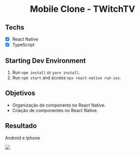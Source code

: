 
<h1 align="center">
Mobile Clone - TWitchTV
</h1>

## Techs

- [x] React Native
- [x] TypeScript

## Starting Dev Environment

1. Run `npm install` or `yarn install`.<br />
2. Run `npm start` and access `npx react-native run-ios`.<br />

## Objetivos

- Organização de components no React Native.
- Criação de componentes no React Native.

## Resultado

Android e Iphone

![](https://github.com/GeraldoJAlves/mobile-clone-twitch-tv/blob/master/result/demo.gif)

